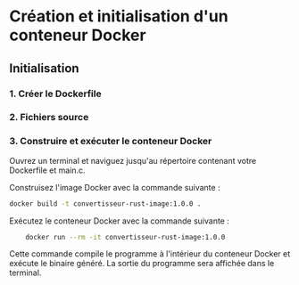 # Création et initialisation d'un conteneur Docker

## Initialisation

### 1. Créer le Dockerfile


### 2. Fichiers source


### 3. Construire et exécuter le conteneur Docker

Ouvrez un terminal et naviguez jusqu'au répertoire contenant votre Dockerfile et main.c.

Construisez l'image Docker avec la commande suivante :

```sh
docker build -t convertisseur-rust-image:1.0.0 .
```

Exécutez le conteneur Docker avec la commande suivante :

```sh
    docker run --rm -it convertisseur-rust-image:1.0.0
```

Cette commande compile le programme à l'intérieur du conteneur Docker et exécute le binaire généré.
La sortie du programme sera affichée dans le terminal.
